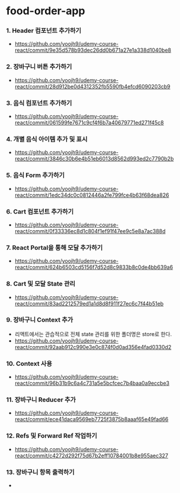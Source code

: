 # food-order-app

### 1. Header 컴포넌트 추가하기

-   https://github.com/yoojh9/udemy-course-react/commit/9e35d578b93dec26dd0b671a27e1a338d1040be8

### 2. 장바구니 버튼 추가하기

-   https://github.com/yoojh9/udemy-course-react/commit/28d912be0d4312352fb5590fb4efcd6090203cb9

### 3. 음식 컴포넌트 추가하기

-   https://github.com/yoojh9/udemy-course-react/commit/061599fe7671c9cf4f6b7a40679771ed271f45c8

### 4. 개별 음식 아이템 추가 및 표시

-   https://github.com/yoojh9/udemy-course-react/commit/3846c30b6e4b51eb6013d8562d993ed2c7790b2b

### 5. 음식 Form 추가하기

-   https://github.com/yoojh9/udemy-course-react/commit/1edc34dc0c0812446a2fe799fce4b63f68dea826

### 6. Cart 컴포넌트 추가하기

-   https://github.com/yoojh9/udemy-course-react/commit/0f33336ec8d1c804f1ef91f47ee9c5e8a7ac388d

### 7. React Portal을 통해 모달 추가하기

-   https://github.com/yoojh9/udemy-course-react/commit/624b6503cd5156f7d52d8c9833b8c0de4bb639a6

### 8. Cart 및 모달 State 관리

-   https://github.com/yoojh9/udemy-course-react/commit/83ad2212579ed1a1d8d8f911f27ec6c7f44b51eb

### 9. 장바구니 Context 추가

-   리액트에서는 관습적으로 전체 state 관리를 위한 폴더명은 store로 한다.
-   https://github.com/yoojh9/udemy-course-react/commit/92aab912c990e3e0c874f0d0ad356e4fad0330d2

### 10. Context 사용

-   https://github.com/yoojh9/udemy-course-react/commit/96b31b9c6a4c731a5e5bcfcec7b4baa0a9eccbe3

### 11. 장바구니 Reducer 추가

-   https://github.com/yoojh9/udemy-course-react/commit/ece41daca9569eb7725f3875b8aaaf65e49fad66

### 12. Refs 및 Forward Ref 작업하기

-   https://github.com/yoojh9/udemy-course-react/commit/c4272d292f75d67b2eff10784001b8e955aec327

### 13. 장바구니 항목 출력하기

-
